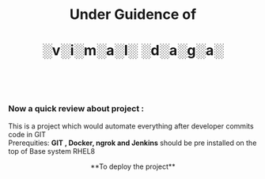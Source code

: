 # <div align=center> Under Guidence of </div>
# <div align=center> ░v░i░m░a░l░ ░d░a░g░a░</div><br/><br/>
### Now a quick review about project :<br/>
This is a project which would automate everything after developer commits code in GIT<br/>
Prerequities: **GIT , Docker, ngrok and Jenkins** should be pre installed on the top of Base system RHEL8<br/>
<div align=center>**To deploy the project**<div/>
